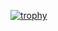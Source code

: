 <!-- ![GitHub metrics](https://metrics.lecoq.io/stanley-tarce)   -->
[![trophy](https://github-profile-trophy.vercel.app/?username=stanley-tarce&theme=onedark)](https://github.com/stanley-tarce/github-profile-trophy)

